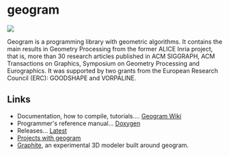 # geogram

![](https://github.com/BrunoLevy/geogram/wiki/geogram_banner.gif)

Geogram is a programming library with geometric algorithms.
It contains the main results in Geometry Processing from the former
ALICE Inria project, that is, more than 30 research articles published
in ACM SIGGRAPH, ACM Transactions on Graphics, Symposium on Geometry 
Processing and Eurographics. It was supported by two grants from the
European Research Council (ERC): GOODSHAPE and VORPALINE.

Links
-----
  - Documentation, how to compile, tutorials.... [Geogram Wiki](https://github.com/BrunoLevy/geogram/wiki)
  - Programmer's reference manual... [Doxygen](https://brunolevy.github.io/geogram/)  
  - Releases... [Latest](https://brunolevy.github.io/geogram/Releases/)
  - [Projects with geogram](https://github.com/BrunoLevy/geogram/wiki/Publications)
  - [Graphite](https://github.com/BrunoLevy/GraphiteThree), an experimental 3D modeler built around geogram.

